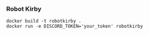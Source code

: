 ### Robot Kirby

```
docker build -t robotkirby .
docker run -e DISCORD_TOKEN='your_token' robotkirby
```
